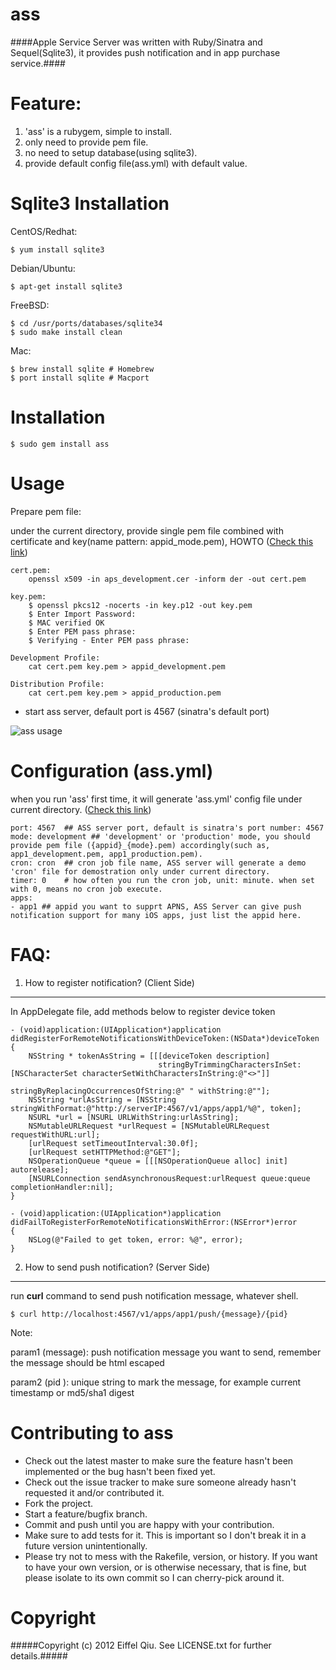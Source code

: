 ass
=======
####Apple Service Server was written with Ruby/Sinatra and Sequel(Sqlite3), it provides push notification and in app purchase service.####

Feature:
=======

1.  'ass' is a rubygem, simple to install.
2.  only need to provide pem file.
3.  no need to setup database(using sqlite3).
4.  provide default config file(ass.yml) with default value.

Sqlite3 Installation
=======

CentOS/Redhat:

    $ yum install sqlite3

Debian/Ubuntu:

    $ apt-get install sqlite3

FreeBSD:

    $ cd /usr/ports/databases/sqlite34
    $ sudo make install clean

Mac:

    $ brew install sqlite # Homebrew
    $ port install sqlite # Macport

Installation
=======

	$ sudo gem install ass
	
Usage
=======

Prepare pem file:

under the current directory, provide single pem file combined with certificate and key(name pattern: appid_mode.pem), HOWTO ([Check this link](http://www.raywenderlich.com/3443/apple-push-notification-services-tutorial-part-12))

	cert.pem:
		openssl x509 -in aps_development.cer -inform der -out cert.pem

	key.pem:
		$ openssl pkcs12 -nocerts -in key.p12 -out key.pem
		$ Enter Import Password: 
		$ MAC verified OK
		$ Enter PEM pass phrase: 
		$ Verifying - Enter PEM pass phrase: 

	Development Profile:
		cat cert.pem key.pem > appid_development.pem

	Distribution Profile:
		cat cert.pem key.pem > appid_production.pem


* start ass server, default port is 4567 (sinatra's default port)

![ass usage](https://raw.github.com/eiffelqiu/ass/master/doc/capture1.png)

Configuration (ass.yml)
=======

when you run 'ass' first time, it will generate 'ass.yml' config file under current directory. ([Check this link](https://raw.github.com/eiffelqiu/ass/master/ass.yml))
	
	port: 4567  ## ASS server port, default is sinatra's port number: 4567
	mode: development ## 'development' or 'production' mode, you should provide pem file ({appid}_{mode}.pem) accordingly(such as, app1_development.pem, app1_production.pem). 
	cron: cron  ## cron job file name, ASS server will generate a demo 'cron' file for demostration only under current directory.
	timer: 0	# how often you run the cron job, unit: minute. when set with 0, means no cron job execute.
	apps:
	- app1 ## appid you want to supprt APNS, ASS Server can give push notification support for many iOS apps, just list the appid here.


FAQ:
=======

1.  How to register notification? (Client Side)
-------

In AppDelegate file, add methods below to register device token

	- (void)application:(UIApplication*)application didRegisterForRemoteNotificationsWithDeviceToken:(NSData*)deviceToken
	{
	    NSString * tokenAsString = [[[deviceToken description] 
	                                 stringByTrimmingCharactersInSet:[NSCharacterSet characterSetWithCharactersInString:@"<>"]] 
	                                stringByReplacingOccurrencesOfString:@" " withString:@""];    
	    NSString *urlAsString = [NSString stringWithFormat:@"http://serverIP:4567/v1/apps/app1/%@", token];
	    NSURL *url = [NSURL URLWithString:urlAsString];
	    NSMutableURLRequest *urlRequest = [NSMutableURLRequest requestWithURL:url]; 
	    [urlRequest setTimeoutInterval:30.0f];
	    [urlRequest setHTTPMethod:@"GET"];
	    NSOperationQueue *queue = [[[NSOperationQueue alloc] init] autorelease];
	    [NSURLConnection sendAsynchronousRequest:urlRequest queue:queue completionHandler:nil]; 
	}

	- (void)application:(UIApplication*)application didFailToRegisterForRemoteNotificationsWithError:(NSError*)error
	{
		NSLog(@"Failed to get token, error: %@", error);
	}
	
2. How to send push notification? (Server Side)
-------

run **curl** command to send push notification message, whatever shell.

	$ curl http://localhost:4567/v1/apps/app1/push/{message}/{pid}
	
Note:

param1 (message): push notification message you want to send, remember the message should be html escaped

param2 (pid ): unique string to mark the message, for example current timestamp or md5/sha1 digest



Contributing to ass
=======
 
* Check out the latest master to make sure the feature hasn't been implemented or the bug hasn't been fixed yet.
* Check out the issue tracker to make sure someone already hasn't requested it and/or contributed it.
* Fork the project.
* Start a feature/bugfix branch.
* Commit and push until you are happy with your contribution.
* Make sure to add tests for it. This is important so I don't break it in a future version unintentionally.
* Please try not to mess with the Rakefile, version, or history. If you want to have your own version, or is otherwise necessary, that is fine, but please isolate to its own commit so I can cherry-pick around it.

Copyright
=======

#####Copyright (c) 2012 Eiffel Qiu. See LICENSE.txt for further details.#####

